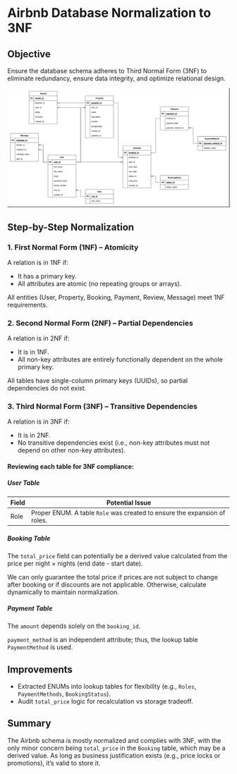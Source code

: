 # Airbnb Database Normalization to 3NF

## Objective
Ensure the database schema adheres to Third Normal Form (3NF) to eliminate redundancy, ensure data integrity, and optimize relational design.

<img title="requirements" alt="Alt text" src="normalized.png">

## Step-by-Step Normalization

### 1. First Normal Form (1NF) – Atomicity
A relation is in 1NF if:
- It has a primary key.
- All attributes are atomic (no repeating groups or arrays).

All entities (User, Property, Booking, Payment, Review, Message) meet 1NF requirements.

### 2. Second Normal Form (2NF) – Partial Dependencies
A relation is in 2NF if:
- It is in 1NF.
- All non-key attributes are entirely functionally dependent on the whole primary key.

All tables have single-column primary keys (UUIDs), so partial dependencies do not exist.

### 3. Third Normal Form (3NF) – Transitive Dependencies
A relation is in 3NF if:
- It is in 2NF.
- No transitive dependencies exist (i.e., non-key attributes must not depend on other non-key attributes).

#### Reviewing each table for 3NF compliance:

##### User Table
| Field | Potential Issue |
|-------|------------------|
| Role  | Proper ENUM. A table `Role` was created to ensure the expansion of roles. |

##### Booking Table
The `total_price` field can potentially be a derived value calculated from the price per night × nights (end date - start date).

We can only guarantee the total price if prices are not subject to change after booking or if discounts are not applicable. Otherwise, calculate dynamically to maintain normalization.

##### Payment Table
The `amount` depends solely on the `booking_id`.

`payment_method` is an independent attribute; thus, the lookup table `PaymentMethod` is used.

## Improvements
- Extracted ENUMs into lookup tables for flexibility (e.g., `Roles`, `PaymentMethods`, `BookingStatus`).
- Audit `total_price` logic for recalculation vs storage tradeoff.

## Summary
The Airbnb schema is mostly normalized and complies with 3NF, with the only minor concern being `total_price` in the `Booking` table, which may be a derived value. As long as business justification exists (e.g., price locks or promotions), it’s valid to store it.

